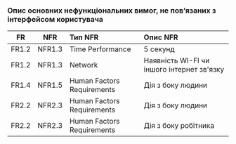 ### Опис основних нефункціональних вимог, не пов’язаних з інтерфейсом користувача
|FR|NFR|Тип NFR|Опис NFR|
|:-----:|:-----:|:-----|:-----|
|FR1.2|NFR1.3|Time Performance|5 секунд|
|FR1.2|NFR1.3|Network|Наявність WI-FI чи іншого інтернет зв'язку|
|FR1.4|NFR1.5|Human Factors Requirements|Дія з боку людини|
|FR2.2|NFR2.3|Human Factors Requirements|Дія з боку людини|
|FR2.2|NFR2.3|Human Factors Requirements|Дія з боку робітника|
